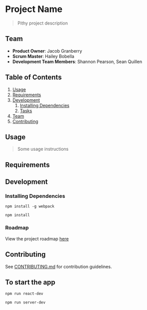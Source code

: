 # Project Name

> Pithy project description

## Team

  - __Product Owner__: Jacob Granberry
  - __Scrum Master__: Hailey Bobella
  - __Development Team Members__: Shannon Pearson, Sean Quillen

## Table of Contents

1. [Usage](#Usage)
1. [Requirements](#requirements)
1. [Development](#development)
    1. [Installing Dependencies](#installing-dependencies)
    1. [Tasks](#tasks)
1. [Team](#team)
1. [Contributing](#contributing)

## Usage

> Some usage instructions

## Requirements

<!-- TO BE ADDED -->

## Development

### Installing Dependencies

`npm install -g webpack`

`npm install`

### Roadmap

View the project roadmap [here](LINK_TO_PROJECT_ISSUES)


## Contributing

See [CONTRIBUTING.md](CONTRIBUTING.md) for contribution guidelines.

## To start the app

`npm run react-dev`

`npm run server-dev`
